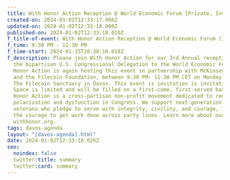 ```yaml
---
title: With Honor Action Reception @ World Economic Forum [Private, Invite-Only Event]
created-on: 2024-01-02T12:33:17.986Z
updated-on: 2024-01-02T12:33:18.000Z
published-on: 2024-01-02T12:33:18.010Z
f_title-of-event: With Honor Action Reception @ World Economic Forum (Invite-Only)
f_time: 9:30 PM - 11:30 PM
f_time-start: 2024-01-15T20:30:18.018Z
f_description: Please join With Honor Action for our 3rd Annual reception for
  the bipartisan U.S. Congressional Delegation to the World Economic Forum. With
  Honor Action is again hosting this event in partnership with McKinsey & Co.
  and the Filecoin Foundation, between 9:30 PM- 11:30 PM CET on Monday night at
  The Filecoin Sanctuary in Davos. This event is invitation is invitation only.
  Space is limited and will be filled on a first-come, first-served basis.  With
  Honor Action is a cross-partisan non-profit movement dedicated to reducing
  polarization and dysfunction in Congress. We support next-generation military
  veterans who pledge to serve with integrity, civility, and courage, including
  the courage to get work done across party lines. Learn more about our work at
  withhonor.org.
tags: davos-agenda
layout: "[davos-agenda].html"
date: 2024-01-02T12:33:18.026Z
seo:
  noindex: false
  twitter:title: summary
  twitter:card: summary
---
```

